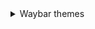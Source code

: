 <details>
   <summary> Waybar themes </summary>  
            - bla bla   
      <details>
         <summary> - **Monochrome** </summary>
         
   ![image](https://raw.githubusercontent.com/gkmax132/hyprland_dotfiles/refs/heads/main/images/waybar/monochrome.png)
      </details>
      
</details>
